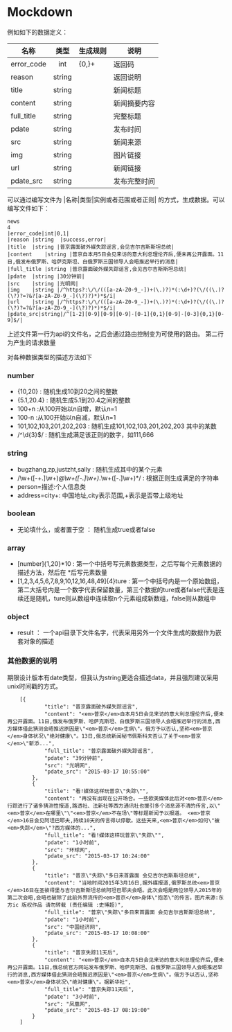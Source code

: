 # Mockdown

例如如下的数据定义：

| 名称  |类型	 |生成规则  |说明 |
|------|:-----:|------|-----|
|error_code	|int|{0,}+|返回码|
|reason	|string  ||返回说明|
|title	|string	||新闻标题|
|content	|string	||新闻摘要内容|
|full_title	|string	||完整标题|
|pdate	|string	||发布时间|
|src	|string	||新闻来源|
|img	|string	||图片链接|
|url	|string	||新闻链接|
|pdate_src	|string||发布完整时间|

可以通过编写文件为 |名称|类型|实例或者范围或者正则| 的方式，生成数据。可以编写文件如下：

```
news
4
|error_code|int|0,1|
|reason	|string  |success,error|
|title	|string	|普京露面破外媒失踪谣言,会见吉尔吉斯斯坦总统|
|content	|string	|普京自本月5日会见来访的意大利总理伦齐后,便未再公开露面。11日,俄发布俄罗斯、哈萨克斯坦、白俄罗斯三国领导人会晤推迟举行的消息|
|full_title	|string	|普京露面破外媒失踪谣言,会见吉尔吉斯斯坦总统|
|pdate	|string	|30分钟前|
|src	|string	|光明网|
|img	|string	|/^https?:\/\/(([a-zA-Z0-9_-])+(\.)?)*(:\d+)?(\/((\.)?(\?)?=?&?[a-zA-Z0-9_-](\?)?)*)*$/i|
|url	|string	|/^https?:\/\/(([a-zA-Z0-9_-])+(\.)?)*(:\d+)?(\/((\.)?(\?)?=?&?[a-zA-Z0-9_-](\?)?)*)*$/i|
|pdate_src|string|/^[1-2][0-9][0-9][0-9]-[0-1]{0,1}[0-9]-[0-3]{0,1}[0-9]$/|
```

上述文件第一行为api的文件名，之后会通过路由控制变为可使用的路由。
第二行为产生的请求数量

对各种数据类型的描述方法如下
### number
- {10,20} : 随机生成10到20之间的整数
- {5.1,20.4} : 随机生成5.1到20.4之间的整数
- 100+n  :从100开始以n自增，默认n=1
- 100-n  :从100开始以n自减，默认n=1
- 101,102,103,201,202,203 : 随机生成101,102,103,201,202,203 其中的某数
- /^\d{3}$/ : 随机生成满足该正则的数字，如111,666


### string 
- bugzhang,zp,justzht,sally : 随机生成其中的某个元素
- /\w+([-+.]\w+)*@\w+([-.]\w+)*\.\w+([-.]\w+)*/ : 根据正则生成满足的字符串
- person=描述:个人信息类
- address=city+: 中国地址,city表示范围,+表示是否带上级地址

### boolean
- 无论填什么，或者置于空 ： 随机生成true或者false

### array
- [number]{1,20}*10 : 第一个中括号写元素数据类型，之后写每个元素数据的描述方法，然后在 *后写元素数量
- [1,2,3,4,5,6,7,8,9,10,12,16,48,49]{4}ture : 第一个中括号内是一个原始数组，第二大括号内是一个数字代表保留数量，第三个数据的ture或者false代表是连续还是随机，ture则从数组中连续取n个元素组成新数组，false则从数组中

### object
- result ： 一个api目录下文件名字，代表采用另外一个文件生成的数据作为嵌套对象的描述

### 其他数据的说明
期限设计版本有date类型，但我认为string更适合描述data，并且强烈建议采用unix时间戳的方式。
```
    [{
            "title": "普京露面破外媒失踪谣言",
            "content": "<em>普京</em>自本月5日会见来访的意大利总理伦齐后,便未再公开露面。11日,俄发布俄罗斯、哈萨克斯坦、白俄罗斯三国领导人会晤推迟举行的消息,西方媒体借此猜测会晤推迟原因是\"<em>普京</em>生病\"。俄方予以否认,坚称<em>普京</em>身体状况\"绝对健康\"。13日,俄总统新闻秘书佩斯科夫否认了关于<em>普京</em>\"新添...",
            "full_title": "普京露面破外媒失踪谣言",
            "pdate": "39分钟前",
            "src": "光明网",
            "pdate_src": "2015-03-17 10:55:00"
        },
        {
            "title": "看!媒体这样玩普京\"失踪\"",
            "content": "再没有出现在公开场合。一些欧美媒体此后对<em>普京</em>行踪进行了诸多猜测性报道,路透社、法新社等西方通讯社也援引多个消息源不清的传言,以\"<em>普京</em>在哪里\"\"<em>普京</em>不在场\"等标题新闻予以报道。 <em>普京</em>16日会见阿坦巴耶夫,持续10天的传言得以停歇。这些天来,<em>普京</em>如何\"被<em>失踪</em>\"?西方媒体的...",
            "full_title": "看!媒体这样玩普京\"失踪\"",
            "pdate": "1小时前",
            "src": "环球网",
            "pdate_src": "2015-03-17 10:24:00"
        },
        {
            "title": "普京\"失踪\"多日来首露面 会见吉尔吉斯斯坦总统",
            "content": "当地时间2015年3月16日,据外媒报道,俄罗斯总统<em>普京</em>16日在圣彼得堡与吉尔吉斯斯坦总统阿坦巴耶夫会晤。此次会晤是两位领导人2015年的第二次会晤,会晤也破除了此前外界流传的<em>普京</em>身体\"抱恙\"的传言。图片来源:东方ic 版权作品 请勿转载 (责任编辑 :史博超)",
            "full_title": "普京\"失踪\"多日来首露面 会见吉尔吉斯斯坦总统",
            "pdate": "1小时前",
            "src": "中国经济网",
            "pdate_src": "2015-03-17 10:08:00"
        },
        {
            "title": "普京失踪11天后",
            "content": "<em>普京</em>自本月5日会见来访的意大利总理伦齐后,便未再公开露面。11日,俄总统官方网站发布俄罗斯、哈萨克斯坦、白俄罗斯三国领导人会晤推迟举行的消息,西方媒体借此猜测会晤推迟原因是\"<em>普京</em>生病\"。俄方予以否认,坚称<em>普京</em>身体状况\"绝对健康\"。据新华社",
            "full_title": "普京失踪11天后",
            "pdate": "3小时前",
            "src": "凤凰网",
            "pdate_src": "2015-03-17 08:19:00"
        }
    ]
```
